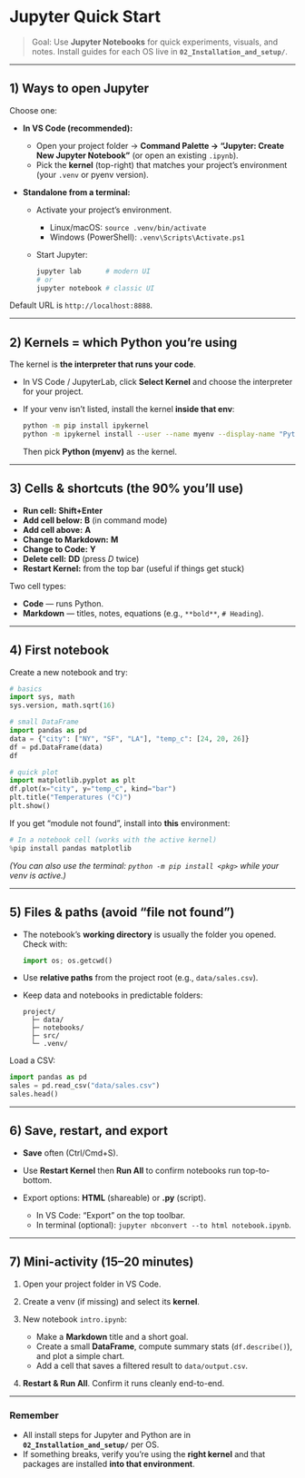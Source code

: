 # Jupyter Quick Start

> Goal: Use **Jupyter Notebooks** for quick experiments, visuals, and notes.
> Install guides for each OS live in **`02_Installation_and_setup/`**.

---

## 1) Ways to open Jupyter

Choose one:

* **In VS Code (recommended):**

  * Open your project folder → **Command Palette → “Jupyter: Create New Jupyter Notebook”** (or open an existing `.ipynb`).
  * Pick the **kernel** (top-right) that matches your project’s environment (your `.venv` or pyenv version).

* **Standalone from a terminal:**

  * Activate your project’s environment.

    * Linux/macOS: `source .venv/bin/activate`
    * Windows (PowerShell): `.venv\Scripts\Activate.ps1`
  * Start Jupyter:

    ```bash
    jupyter lab      # modern UI
    # or
    jupyter notebook # classic UI
    ```

Default URL is `http://localhost:8888`.

---

## 2) Kernels = which Python you’re using

The kernel is **the interpreter that runs your code**.

* In VS Code / JupyterLab, click **Select Kernel** and choose the interpreter for your project.
* If your venv isn’t listed, install the kernel **inside that env**:

  ```bash
  python -m pip install ipykernel
  python -m ipykernel install --user --name myenv --display-name "Python (myenv)"
  ```

  Then pick **Python (myenv)** as the kernel.

---

## 3) Cells & shortcuts (the 90% you’ll use)

* **Run cell:** **Shift+Enter**
* **Add cell below:** **B** (in command mode)
* **Add cell above:** **A**
* **Change to Markdown:** **M**
* **Change to Code:** **Y**
* **Delete cell:** **DD** (press *D* twice)
* **Restart Kernel:** from the top bar (useful if things get stuck)

Two cell types:

* **Code** — runs Python.
* **Markdown** — titles, notes, equations (e.g., `**bold**`, `# Heading`).

---

## 4) First notebook

Create a new notebook and try:

```python
# basics
import sys, math
sys.version, math.sqrt(16)
```

```python
# small DataFrame
import pandas as pd
data = {"city": ["NY", "SF", "LA"], "temp_c": [24, 20, 26]}
df = pd.DataFrame(data)
df
```

```python
# quick plot
import matplotlib.pyplot as plt
df.plot(x="city", y="temp_c", kind="bar")
plt.title("Temperatures (°C)")
plt.show()
```

If you get “module not found”, install into **this** environment:

```python
# In a notebook cell (works with the active kernel)
%pip install pandas matplotlib
```

*(You can also use the terminal: `python -m pip install <pkg>` while your venv is active.)*

---

## 5) Files & paths (avoid “file not found”)

* The notebook’s **working directory** is usually the folder you opened. Check with:

  ```python
  import os; os.getcwd()
  ```
* Use **relative paths** from the project root (e.g., `data/sales.csv`).
* Keep data and notebooks in predictable folders:

  ```
  project/
    ├─ data/
    ├─ notebooks/
    ├─ src/
    └─ .venv/
  ```

Load a CSV:

```python
import pandas as pd
sales = pd.read_csv("data/sales.csv")
sales.head()
```

---

## 6) Save, restart, and export

* **Save** often (Ctrl/Cmd+S).
* Use **Restart Kernel** then **Run All** to confirm notebooks run top-to-bottom.
* Export options: **HTML** (shareable) or **.py** (script).

  * In VS Code: “Export” on the top toolbar.
  * In terminal (optional): `jupyter nbconvert --to html notebook.ipynb`.

---

## 7) Mini-activity (15–20 minutes)

1. Open your project folder in VS Code.
2. Create a venv (if missing) and select its **kernel**.
3. New notebook `intro.ipynb`:

   * Make a **Markdown** title and a short goal.
   * Create a small **DataFrame**, compute summary stats (`df.describe()`), and plot a simple chart.
   * Add a cell that saves a filtered result to `data/output.csv`.
4. **Restart & Run All**. Confirm it runs cleanly end-to-end.

---

### Remember

* All install steps for Jupyter and Python are in **`02_Installation_and_setup/`** per OS.
* If something breaks, verify you’re using the **right kernel** and that packages are installed **into that environment**.
